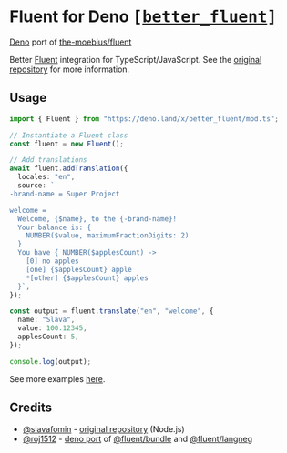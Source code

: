 # Fluent for Deno <samp>[[better_fluent](https://deno.land/x/better_fluent)]</samp>

[Deno](https://deno.land/) port of
[the-moebius/fluent](https://github.com/the-moebius/fluent)

Better [Fluent](https://github.com/projectfluent/fluent.js) integration for
TypeScript/JavaScript. See the
[original repository](https://github.com/the-moebius/fluent) for more
information.

## Usage

```ts
import { Fluent } from "https://deno.land/x/better_fluent/mod.ts";

// Instantiate a Fluent class
const fluent = new Fluent();

// Add translations
await fluent.addTranslation({
  locales: "en",
  source: `
-brand-name = Super Project

welcome =
  Welcome, {$name}, to the {-brand-name}!
  Your balance is: {
    NUMBER($value, maximumFractionDigits: 2)
  }
  You have { NUMBER($applesCount) ->
    [0] no apples
    [one] {$applesCount} apple
    *[other] {$applesCount} apples
  }`,
});

const output = fluent.translate("en", "welcome", {
  name: "Slava",
  value: 100.12345,
  applesCount: 5,
});

console.log(output);
```

See more examples [here](/examples/).

## Credits

- [@slavafomin](https://github.com/slavafomin) - [original repository](https://github.com/the-moebius/fluent)
  (Node.js)
- [@roj1512](https://github.com/roj1512) - [deno port](https://github.com/roj1512/fluent) of
  [@fluent/bundle](https://github.com/projectfluent/fluent.js/tree/master/fluent-bundle)
  and
  [@fluent/langneg](https://github.com/projectfluent/fluent.js/tree/master/fluent-langneg)
